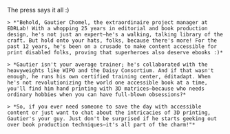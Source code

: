 The press says it all :)

    > *"Behold, Gautier Chomel, the extraordinaire project manager at EDRLab! With a whopping 25 years in editorial and book production design, he's not just an expert—he's a walking, talking library of the craft. But hold onto your hats, folks, because there's more! For the past 12 years, he's been on a crusade to make content accessible for print disabled folks, proving that superheroes also deserve ebooks :)*

    > *Gautier isn't your average trainer; he's collaborated with the heavyweights like WIPO and the Daisy Consortium. And if that wasn't enough, he runs his own certified training center, éditadapt. When he's not revolutionizing the world one accessible book at a time, you'll find him hand printing with 3D matrices—because who needs ordinary hobbies when you can have full-blown obsessions?*

    > *So, if you ever need someone to save the day with accessible content or just want to chat about the intricacies of 3D printing, Gautier's your guy. Just don't be surprised if he starts geeking out over book production techniques—it's all part of the charm!"*